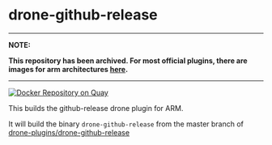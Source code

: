 # drone-github-release

---
**NOTE:**

**This repository has been archived. For most official plugins, there are images for arm architectures [here](https://hub.docker.com/u/plugins).**

---

[![Docker Repository on Quay](https://quay.io/repository/armswarm/drone-github-release/status "Docker Repository on Quay")](https://quay.io/repository/armswarm/drone-github-release)

This builds the github-release drone plugin for ARM.

It will build the binary `drone-github-release` from the master branch of [drone-plugins/drone-github-release](https://github.com/drone-plugins/drone-github-release)

